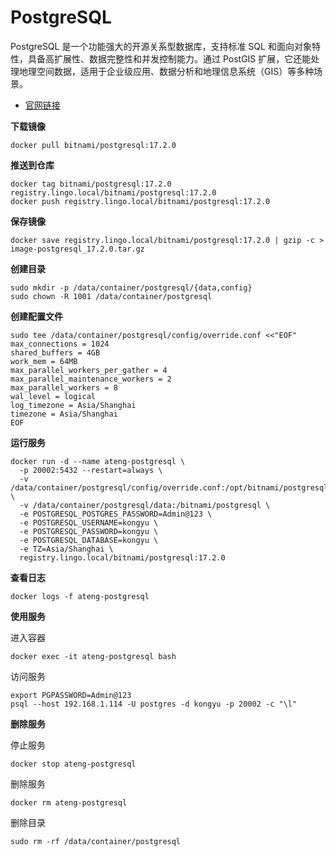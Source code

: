 # PostgreSQL

PostgreSQL 是一个功能强大的开源关系型数据库，支持标准 SQL 和面向对象特性，具备高扩展性、数据完整性和并发控制能力。通过 PostGIS 扩展，它还能处理地理空间数据，适用于企业级应用、数据分析和地理信息系统（GIS）等多种场景。

- [官网链接](https://www.postgresql.org/)

**下载镜像**

```
docker pull bitnami/postgresql:17.2.0
```

**推送到仓库**

```
docker tag bitnami/postgresql:17.2.0 registry.lingo.local/bitnami/postgresql:17.2.0
docker push registry.lingo.local/bitnami/postgresql:17.2.0
```

**保存镜像**

```
docker save registry.lingo.local/bitnami/postgresql:17.2.0 | gzip -c > image-postgresql_17.2.0.tar.gz
```

**创建目录**

```
sudo mkdir -p /data/container/postgresql/{data,config}
sudo chown -R 1001 /data/container/postgresql
```

**创建配置文件**

```
sudo tee /data/container/postgresql/config/override.conf <<"EOF"
max_connections = 1024
shared_buffers = 4GB
work_mem = 64MB
max_parallel_workers_per_gather = 4
max_parallel_maintenance_workers = 2
max_parallel_workers = 8
wal_level = logical
log_timezone = Asia/Shanghai
timezone = Asia/Shanghai
EOF
```

**运行服务**

```
docker run -d --name ateng-postgresql \
  -p 20002:5432 --restart=always \
  -v /data/container/postgresql/config/override.conf:/opt/bitnami/postgresql/conf/conf.d/override.conf:ro \
  -v /data/container/postgresql/data:/bitnami/postgresql \
  -e POSTGRESQL_POSTGRES_PASSWORD=Admin@123 \
  -e POSTGRESQL_USERNAME=kongyu \
  -e POSTGRESQL_PASSWORD=kongyu \
  -e POSTGRESQL_DATABASE=kongyu \
  -e TZ=Asia/Shanghai \
  registry.lingo.local/bitnami/postgresql:17.2.0
```

**查看日志**

```
docker logs -f ateng-postgresql
```

**使用服务**

进入容器

```
docker exec -it ateng-postgresql bash
```

访问服务

```
export PGPASSWORD=Admin@123
psql --host 192.168.1.114 -U postgres -d kongyu -p 20002 -c "\l"
```

**删除服务**

停止服务

```
docker stop ateng-postgresql
```

删除服务

```
docker rm ateng-postgresql
```

删除目录

```
sudo rm -rf /data/container/postgresql
```

